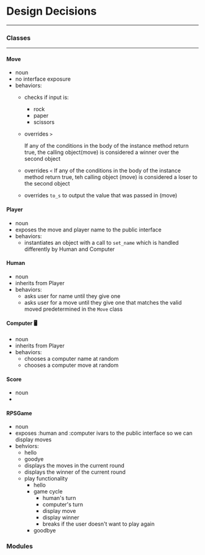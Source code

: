 # Design Decisions #
---

### Classes
---

#### Move
- noun 
- no interface exposure
- behaviors:
  - checks if input is:
    - rock 
    - paper
    - scissors
  - overrides `>`
    
    If any of the conditions in the body of the instance method return true, the calling object(move) is considered a winner over the second object
  - overrides `<`
    If any of the conditions in the body of the instance method return true, teh calling object (move) is considered a loser to the second object
  - overrides `to_s` to output the value that was passed in (move)

#### Player 
- noun 
- exposes the move and player name to the public interface
- behaviors:
  - instantiates an object with a call to `set_name` which is handled differently by Human and Computer
  
#### Human
- noun
- inherits from Player 
- behaviors:
  - asks user for name until they give one
  - asks user for a move until they give one that matches the valid moved predetermined in the `Move` class 


#### Computer :desktop_computer:
- noun 
- inherits from Player 
- behaviors:
  - chooses a computer name at random 
  - chooses a computer move at random 

#### Score
- noun
- 

#### RPSGame 
- noun 
- exposes :human and :computer ivars to the public interface so we can display moves
- behviors:
  - hello 
  - goodye 
  - displays the moves in the current round
  - displays the winner of the current round
  - play functionality
    - hello 
    - game cycle 
      - human's turn 
      - computer's turn 
      - display move 
      - display winner 
      - breaks if the user doesn't want to play again 
    - goodbye

### Modules
